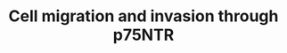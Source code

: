 ---
authors:
- Fehrhart
- DeSl
- Khanspers
description: p75NTR or NGFR (HGNC symbol) is an important factor regulating neuronal
  crest development and plays an important role in invasion and migration of neuronal
  cells during embryonic development.
last-edited: 2019-10-18
organisms:
- Homo sapiens
redirect_from:
- /index.php/Pathway:WP4561
- /instance/WP4561
revision: null
schema-jsonld:
- '@context': https://schema.org/
  '@id': https://wikipathways.github.io/pathways/WP4561.html
  '@type': Dataset
  creator:
    '@type': Organization
    name: WikiPathways
  description: p75NTR or NGFR (HGNC symbol) is an important factor regulating neuronal
    crest development and plays an important role in invasion and migration of neuronal
    cells during embryonic development.
  keywords:
  - ADAMTS13
  - AKT1
  - AKT2
  - AKT3
  - ARF1
  - BDNF
  - CDH11
  - EFNA1
  - EFNA2
  - EFNA3
  - EFNA4
  - EFNA5
  - EFNB1
  - EFNB2
  - EFNB3
  - JUN
  - KIDINS220
  - MMP2
  - MMP8
  - MMP9
  - NGFR
  - NTRK2
  - PAK1
  - PARD3
  - PI3K
  - RAC1
  - RHOA
  - STAT3
  - TIAM1
  - TRIO
  - TWIST1
  license: CC0
  name: Cell migration and invasion through p75NTR
seo: CreativeWork
title: Cell migration and invasion through p75NTR
wpid: WP4561
---